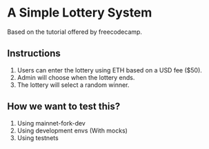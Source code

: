 # A Simple Lottery System

Based on the tutorial offered by freecodecamp.

## Instructions

1. Users can enter the lottery using ETH based on a USD fee ($50).
2. Admin will choose when the lottery ends.
3. The lottery will select a random winner.

## How we want to test this?

1. Using mainnet-fork-dev
2. Using development envs (With mocks)
3. Using testnets
